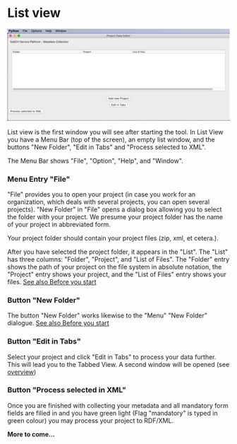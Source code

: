 # List view

![list view](assets/images/list_view.png)

List view is the first window you will see after starting the tool. In List View you have a Menu Bar (top of the screen), an empty list window, 
and the buttons "New Folder", "Edit in Tabs" and "Process selected to XML".

The Menu Bar shows "File", "Option", "Help", and "Window".  

### Menu Entry "File"

"File" provides you to open your project (in case you work for an organization, 
which deals with several projects, you can open several projects). "New Folder" in
"File" opens a dialog box allowing you to select the folder with your project. 
We presume your project folder has the name of your project in abbreviated form.

Your project folder should contain your project files (zip, xml, et cetera.). 

After you have selected the project folder, it appears in the "List". The "List" has 
three columns: "Folder", "Project", and "List of Files". The "Folder" entry shows the path
of your project on the file system in absolute notation, the "Project" entry shows your 
project, and the "List of Files" entry shows your files. 
[See also Before you start](overview.md)

### Button "New Folder"

The button "New Folder" works likewise to the "Menu" "New Folder" dialogue.
[See also Before you start](overview.md)

### Button "Edit in Tabs"

Select your project and click "Edit in Tabs" to process your data further. This will lead
you to the Tabbed View. A second window will be opened (see [overview](overview.md))

### Button "Process selected in XML"

Once you are finished with collecting your metadata and all mandatory form fields are filled
in and you have green light (Flag "mandatory" is typed in green colour) you may process your 
project to RDF/XML. 

**More to come...**
